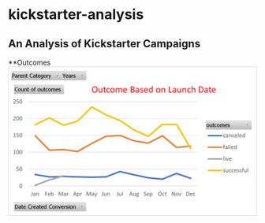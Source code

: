 # kickstarter-analysis
## An Analysis of Kickstarter Campaigns
  
  **Outcomes
    ![OutComes_Based_On_Launch_Date_LineChart](OutComes_Based_On_Launch_Date_LineChart.png)
    
    
    
